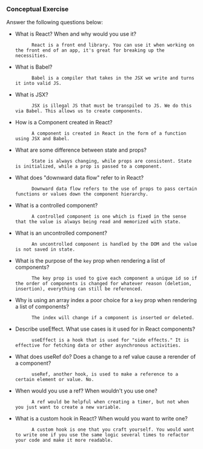 ### Conceptual Exercise

Answer the following questions below:

- What is React? When and why would you use it?

            React is a front end library. You can use it when working on the front end of an app, it's great for breaking up the necessities.

- What is Babel?

            Babel is a compiler that takes in the JSX we write and turns it into valid JS.

- What is JSX?

            JSX is illegal JS that must be transpiled to JS. We do this via Babel. This allows us to create components.

- How is a Component created in React?

            A component is created in React in the form of a function using JSX and Babel.

- What are some difference between state and props?

            State is always changing, while props are consistent. State is initialized, while a prop is passed to a component.

- What does "downward data flow" refer to in React?

            Downward data flow refers to the use of props to pass certain functions or values down the component hierarchy. 

- What is a controlled component?

            A controlled component is one which is fixed in the sense that the value is always being read and memorized with state.

- What is an uncontrolled component?

            An uncontrolled component is handled by the DOM and the value is not saved in state.

- What is the purpose of the `key` prop when rendering a list of components?

            The key prop is used to give each component a unique id so if the order of components is changed for whatever reason (deletion, insertion), everything can still be referenced.

- Why is using an array index a poor choice for a `key` prop when rendering a list of components?

            The index will change if a component is inserted or deleted.

- Describe useEffect.  What use cases is it used for in React components?

            useEffect is a hook that is used for "side effects." It is effective for fetching data or other asynchronous activities.

- What does useRef do?  Does a change to a ref value cause a rerender of a component?

            useRef, another hook, is used to make a reference to a certain element or value. No.

- When would you use a ref? When wouldn't you use one?

            A ref would be helpful when creating a timer, but not when you just want to create a new variable.

- What is a custom hook in React? When would you want to write one?

            A custom hook is one that you craft yourself. You would want to write one if you use the same logic several times to refactor your code and make it more readable.

